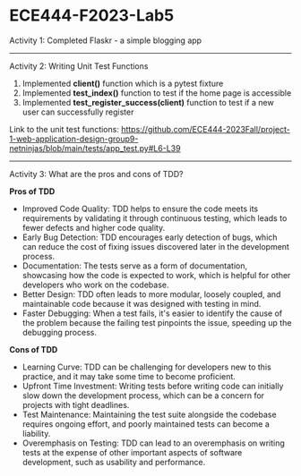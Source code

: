 # ECE444-F2023-Lab5

Activity 1: Completed Flaskr - a simple blogging app

***

Activity 2: Writing Unit Test Functions
1. Implemented **client()** function which is a pytest fixture
2. Implemented **test_index()** function to test if the home page is accessible
3. Implemented **test_register_success(client)** function to test if a new user can successfully register
   
Link to the unit test functions: https://github.com/ECE444-2023Fall/project-1-web-application-design-group9-netninjas/blob/main/tests/app_test.py#L6-L39

***

Activity 3: What are the pros and cons of TDD?

**Pros of TDD**

- Improved Code Quality: TDD helps to ensure the code meets its requirements by validating it through continuous testing, which leads to fewer defects and higher code quality.
- Early Bug Detection: TDD encourages early detection of bugs, which can reduce the cost of fixing issues discovered later in the development process.
- Documentation: The tests serve as a form of documentation, showcasing how the code is expected to work, which is helpful for other developers who work on the codebase.
- Better Design: TDD often leads to more modular, loosely coupled, and maintainable code because it was designed with testing in mind.
- Faster Debugging: When a test fails, it's easier to identify the cause of the problem because the failing test pinpoints the issue, speeding up the debugging process.

**Cons of TDD**

- Learning Curve: TDD can be challenging for developers new to this practice, and it may take some time to become proficient.
- Upfront Time Investment: Writing tests before writing code can initially slow down the development process, which can be a concern for projects with tight deadlines.
- Test Maintenance: Maintaining the test suite alongside the codebase requires ongoing effort, and poorly maintained tests can become a liability.
- Overemphasis on Testing: TDD can lead to an overemphasis on writing tests at the expense of other important aspects of software development, such as usability and performance.
